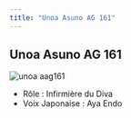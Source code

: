 ```yaml
---
title: "Unoa Asuno AG 161"
---
```


Unoa Asuno AG 161
-----------------

![unoa aag161](/images/stories/saga/gundamage/persos/unoa_aag161.png)
- Rôle : Infirmière du Diva  
- Voix Japonaise : Aya Endo

